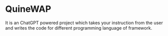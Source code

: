 # QuineWAP
It is an ChatGPT powered project which takes your instruction from the user and writes the code for different programming language of framework.

